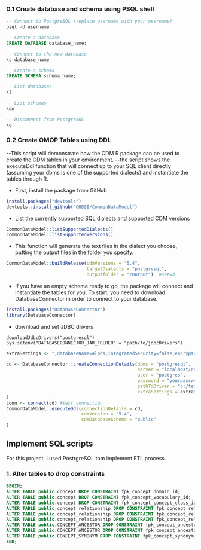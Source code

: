 ### 0.1 Create database and schema using PSQL shell
````sql
-- Connect to PostgreSQL (replace username with your username)
psql -U username

-- Create a database
CREATE DATABASE database_name;

-- Connect to the new database
\c database_name

-- Create a schema
CREATE SCHEMA schema_name;

-- List databases
\l

-- List schemas
\dn

-- Disconnect from PostgreSQL
\q
````
### 0.2 Create OMOP Tables using DDL

--This script will demonstrate how the CDM R package can be used to create the CDM tables in your environment. 
--the script shows the executeDdl function that will connect up to your SQL client directly (assuming your dbms is one of the supported dialects) and instantiate the tables through R.

- First, install the package from GitHub
```R
install.packages("devtools")
devtools::install_github("OHDSI/CommonDataModel")
```


- List the currently supported SQL dialects and supported CDM versions
````R
CommonDataModel::listSupportedDialects()
CommonDataModel::listSupportedVersions()
````
- This function will generate the text files in the dialect you choose, putting the output files in the folder you specify.
````R
CommonDataModel::buildRelease(cdmVersions = "5.4",
                              targetDialects = "postgresql",
                              outputfolder = "/Output")  #setwd
````
- If you have an empty schema ready to go, the package will connect and instantiate the tables for you. To start, you need to download DatabaseConnector in order to connect to your database.
````R
install.packages("DatabaseConnector")
library(DatabaseConnector)
````
- download and set JDBC drivers
````
downloadJdbcDrivers("postgresql")
Sys.setenv("DATABASECONNECTOR_JAR_FOLDER" = "path/to/jdbcDrivers")
````

````R
extraSettings <- ";databaseName=alpha;integratedSecurity=false;encrypt=false;trustServerCertificate=true;sslProtocol=TLSv1"

cd <- DatabaseConnector::createConnectionDetails(dbms = "postgresql",
                                                 server = "localhost/databasename",  
                                                 user = "postgres",
                                                 password = "yourpassword",
                                                 pathToDriver = "c:/temp/jdbcDrivers",
                                                 extraSettings = extraSettings
)
conn <- connect(cd) #test connection
CommonDataModel::executeDdl(connectionDetails = cd,
                            cdmVersion = "5.4",
                            cdmDatabaseSchema = "public"
)
````
## Implement SQL scripts 
For this project, I used PostrgreSQL tom implement ETL process. 
### 1. Alter tables to drop constraints 
````SQL
BEGIN;
ALTER TABLE public.concept DROP CONSTRAINT fpk_concept_domain_id;
ALTER TABLE public.concept DROP CONSTRAINT fpk_concept_vocabulary_id;
ALTER TABLE public.concept DROP CONSTRAINT fpk_concept_concept_class_id;
ALTER TABLE public.concept_relationship DROP CONSTRAINT fpk_concept_relationship_relationship_id;
ALTER TABLE public.concept_relationship DROP CONSTRAINT fpk_concept_relationship_concept_id_2;
ALTER TABLE public.concept_relationship DROP CONSTRAINT fpk_concept_relationship_concept_id_1;
ALTER TABLE public.CONCEPT_ANCESTOR DROP CONSTRAINT fpk_concept_ancestor_ancestor_concept_id;
ALTER TABLE public.CONCEPT_ANCESTOR DROP CONSTRAINT fpk_concept_ancestor_descendant_concept_id;
ALTER TABLE public.CONCEPT_SYNONYM DROP CONSTRAINT fpk_concept_synonym_concept_id;
END;
````
